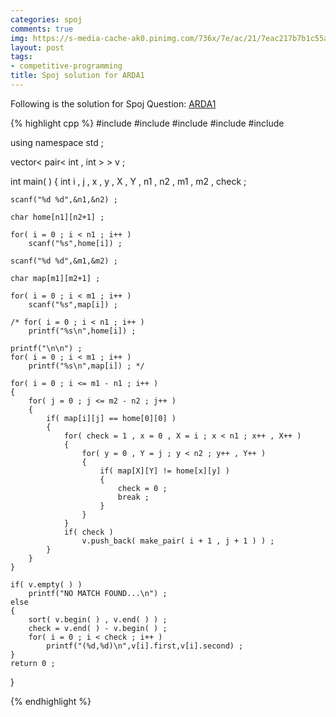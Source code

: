```yaml
---
categories: spoj
comments: true
img: https://s-media-cache-ak0.pinimg.com/736x/7e/ac/21/7eac217b7b1c55ab7fd56758e4e181be.jpg
layout: post
tags:
- competitive-programming
title: Spoj solution for ARDA1
---
```


Following is the solution for Spoj Question: [ARDA1](http://www.spoj.com/problems/ARDA1/)

{% highlight cpp %}
#include<cstdio>
#include<cstring>
#include<algorithm>
#include<utility>
#include<vector>

using namespace std ;

vector< pair< int , int > > v ;

int main( )
{
  	int i , j , x , y , X , Y , n1 , n2 , m1 , m2 , check ;
	
	scanf("%d %d",&n1,&n2) ;
	
	char home[n1][n2+1] ;
	
	for( i = 0 ; i < n1 ; i++ )
		scanf("%s",home[i]) ;
	
	scanf("%d %d",&m1,&m2) ;
	
	char map[m1][m2+1] ;
	
	for( i = 0 ; i < m1 ; i++ )
		scanf("%s",map[i]) ;
	
	/* for( i = 0 ; i < n1 ; i++ )
		printf("%s\n",home[i]) ;
	
	printf("\n\n") ;
	for( i = 0 ; i < m1 ; i++ )
		printf("%s\n",map[i]) ; */
		
	for( i = 0 ; i <= m1 - n1 ; i++ )
	{
		for( j = 0 ; j <= m2 - n2 ; j++ )
		{
			if( map[i][j] == home[0][0] )
			{
				for( check = 1 , x = 0 , X = i ; x < n1 ; x++ , X++ )
				{
					for( y = 0 , Y = j ; y < n2 ; y++ , Y++ )
					{
						if( map[X][Y] != home[x][y] )
						{
							check = 0 ;
							break ;
						}
					}
				}
				if( check )
					v.push_back( make_pair( i + 1 , j + 1 ) ) ;
			}
		}
	}
	
	if( v.empty( ) )
		printf("NO MATCH FOUND...\n") ;
	else
	{
		sort( v.begin( ) , v.end( ) ) ;
		check = v.end( ) - v.begin( ) ; 
		for( i = 0 ; i < check ; i++ )
			printf("(%d,%d)\n",v[i].first,v[i].second) ;
	}			
	return 0 ;
}

{% endhighlight %}